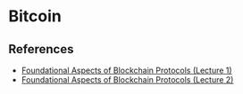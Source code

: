 # Bitcoin

## References
* [Foundational Aspects of Blockchain Protocols (Lecture 1)](https://www.youtube.com/watch?v=Z1-2wMwsiv8)
* [Foundational Aspects of Blockchain Protocols (Lecture 2)](https://www.youtube.com/watch?v=mtsvTnysqnQ)
